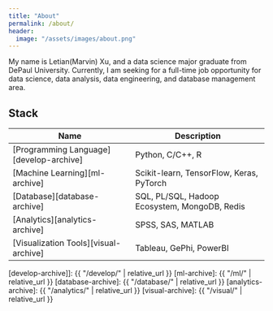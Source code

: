 ```yaml
---
title: "About"
permalink: /about/
header:
  image: "/assets/images/about.png"
---
```


My name is Letian(Marvin) Xu, and a data science major graduate from DePaul University. Currently, I am seeking for a full-time job opportunity for data science, data analysis, data engineering, and database management area.

## Stack

| Name                                        | Description                                         |
| ------------------------------------------- |-----------------------------------------------------|
| [Programming Language][develop-archive] | Python, C/C++, R |
| [Machine Learning][ml-archive] | Scikit-learn, TensorFlow, Keras, PyTorch |
| [Database][database-archive] | SQL, PL/SQL, Hadoop Ecosystem, MongoDB, Redis |
| [Analytics][analytics-archive] | SPSS, SAS, MATLAB |
| [Visualization Tools][visual-archive] | Tableau, GePhi, PowerBI |

[develop-archive]]: {{ "/develop/" | relative_url }}
[ml-archive]: {{ "/ml/" | relative_url }}
[database-archive]: {{ "/database/" | relative_url }}
[analytics-archive]: {{ "/analytics/" | relative_url }}
[visual-archive]: {{ "/visual/" | relative_url }}